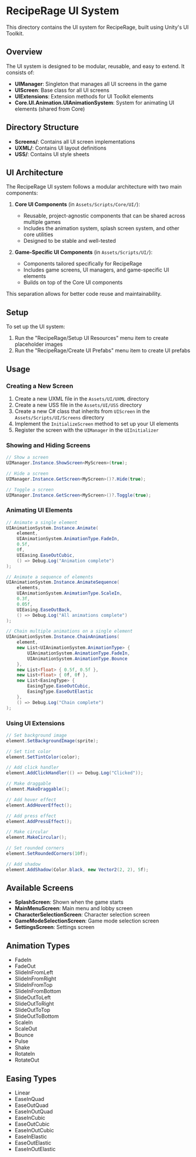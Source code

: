 # RecipeRage UI System

This directory contains the UI system for RecipeRage, built using Unity's UI Toolkit.

## Overview

The UI system is designed to be modular, reusable, and easy to extend. It consists of:

- **UIManager**: Singleton that manages all UI screens in the game
- **UIScreen**: Base class for all UI screens
- **UIExtensions**: Extension methods for UI Toolkit elements
- **Core.UI.Animation.UIAnimationSystem**: System for animating UI elements (shared from Core)

## Directory Structure

- **Screens/**: Contains all UI screen implementations
- **UXML/**: Contains UI layout definitions
- **USS/**: Contains UI style sheets

## UI Architecture

The RecipeRage UI system follows a modular architecture with two main components:

1. **Core UI Components** (in `Assets/Scripts/Core/UI/`):
   - Reusable, project-agnostic components that can be shared across multiple games
   - Includes the animation system, splash screen system, and other core utilities
   - Designed to be stable and well-tested

2. **Game-Specific UI Components** (in `Assets/Scripts/UI/`):
   - Components tailored specifically for RecipeRage
   - Includes game screens, UI managers, and game-specific UI elements
   - Builds on top of the Core UI components

This separation allows for better code reuse and maintainability.

## Setup

To set up the UI system:

1. Run the "RecipeRage/Setup UI Resources" menu item to create placeholder images
2. Run the "RecipeRage/Create UI Prefabs" menu item to create UI prefabs

## Usage

### Creating a New Screen

1. Create a new UXML file in the `Assets/UI/UXML` directory
2. Create a new USS file in the `Assets/UI/USS` directory
3. Create a new C# class that inherits from `UIScreen` in the `Assets/Scripts/UI/Screens` directory
4. Implement the `InitializeScreen` method to set up your UI elements
5. Register the screen with the `UIManager` in the `UIInitializer`

### Showing and Hiding Screens

```csharp
// Show a screen
UIManager.Instance.ShowScreen<MyScreen>(true);

// Hide a screen
UIManager.Instance.GetScreen<MyScreen>()?.Hide(true);

// Toggle a screen
UIManager.Instance.GetScreen<MyScreen>()?.Toggle(true);
```

### Animating UI Elements

```csharp
// Animate a single element
UIAnimationSystem.Instance.Animate(
    element,
    UIAnimationSystem.AnimationType.FadeIn,
    0.5f,
    0f,
    UIEasing.EaseOutCubic,
    () => Debug.Log("Animation complete")
);

// Animate a sequence of elements
UIAnimationSystem.Instance.AnimateSequence(
    elements,
    UIAnimationSystem.AnimationType.ScaleIn,
    0.3f,
    0.05f,
    UIEasing.EaseOutBack,
    () => Debug.Log("All animations complete")
);

// Chain multiple animations on a single element
UIAnimationSystem.Instance.ChainAnimations(
    element,
    new List<UIAnimationSystem.AnimationType> {
        UIAnimationSystem.AnimationType.FadeIn,
        UIAnimationSystem.AnimationType.Bounce
    },
    new List<float> { 0.5f, 0.5f },
    new List<float> { 0f, 0f },
    new List<EasingType> {
        EasingType.EaseOutCubic,
        EasingType.EaseOutElastic
    },
    () => Debug.Log("Chain complete")
);
```

### Using UI Extensions

```csharp
// Set background image
element.SetBackgroundImage(sprite);

// Set tint color
element.SetTintColor(color);

// Add click handler
element.AddClickHandler(() => Debug.Log("Clicked"));

// Make draggable
element.MakeDraggable();

// Add hover effect
element.AddHoverEffect();

// Add press effect
element.AddPressEffect();

// Make circular
element.MakeCircular();

// Set rounded corners
element.SetRoundedCorners(10f);

// Add shadow
element.AddShadow(Color.black, new Vector2(2, 2), 5f);
```

## Available Screens

- **SplashScreen**: Shown when the game starts
- **MainMenuScreen**: Main menu and lobby screen
- **CharacterSelectionScreen**: Character selection screen
- **GameModeSelectionScreen**: Game mode selection screen
- **SettingsScreen**: Settings screen

## Animation Types

- FadeIn
- FadeOut
- SlideInFromLeft
- SlideInFromRight
- SlideInFromTop
- SlideInFromBottom
- SlideOutToLeft
- SlideOutToRight
- SlideOutToTop
- SlideOutToBottom
- ScaleIn
- ScaleOut
- Bounce
- Pulse
- Shake
- RotateIn
- RotateOut

## Easing Types

- Linear
- EaseInQuad
- EaseOutQuad
- EaseInOutQuad
- EaseInCubic
- EaseOutCubic
- EaseInOutCubic
- EaseInElastic
- EaseOutElastic
- EaseInOutElastic
